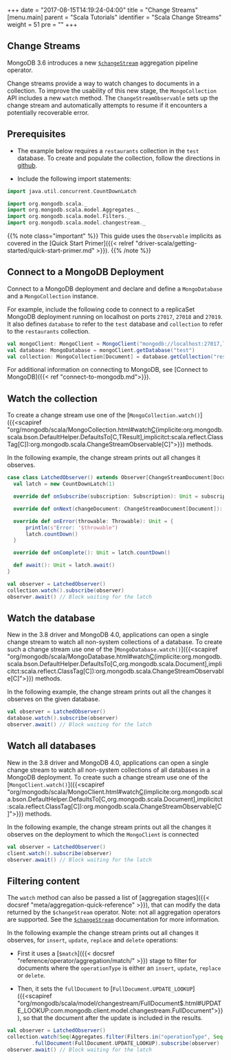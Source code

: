 +++
date = "2017-08-15T14:19:24-04:00"
title = "Change Streams"
[menu.main]
  parent = "Scala Tutorials"
  identifier = "Scala Change Streams"
  weight = 51
  pre = "<i class='fa'></i>"
+++

## Change Streams

MongoDB 3.6 introduces a new [`$changeStream`](http://dochub.mongodb.org/core/changestreams) aggregation pipeline
operator.

Change streams provide a way to watch changes to documents in a collection. To improve the usability of this new stage, the 
`MongoCollection` API includes a new `watch` method. The `ChangeStreamObservable` sets up the change stream and automatically attempts 
to resume if it encounters a potentially recoverable error.

## Prerequisites

- The example below requires a ``restaurants`` collection in the ``test`` database. To create and populate the collection, follow the directions in [github](https://github.com/mongodb/docs-assets/tree/drivers).

- Include the following import statements:

```scala
import java.util.concurrent.CountDownLatch

import org.mongodb.scala._
import org.mongodb.scala.model.Aggregates._
import org.mongodb.scala.model.Filters._
import org.mongodb.scala.model.changestream._
```

{{% note class="important" %}}
This guide uses the `Observable` implicits as covered in the [Quick Start Primer]({{< relref "driver-scala/getting-started/quick-start-primer.md" >}}).
{{% /note %}}

## Connect to a MongoDB Deployment

Connect to a MongoDB deployment and declare and define a `MongoDatabase` and a `MongoCollection` instance.

For example, include the following code to connect to a replicaSet MongoDB deployment running on localhost on ports `27017`, `27018` and `27019`. 
It also defines `database` to refer to the `test` database and `collection` to refer to the `restaurants` collection.

```scala
val mongoClient: MongoClient = MongoClient("mongodb://localhost:27017,localhost:27018,localhost:27019")
val database: MongoDatabase = mongoClient.getDatabase("test")
val collection: MongoCollection[Document] = database.getCollection("restaurants")
```

For additional information on connecting to MongoDB, see [Connect to MongoDB]({{< ref "connect-to-mongodb.md">}}).

## Watch the collection

To create a change stream use one of the [`MongoCollection.watch()`]({{<scapiref "org/mongodb/scala/MongoCollection.html#watch[C](clientSession:org.mongodb.scala.ClientSession,pipeline:Seq[org.mongodb.scala.bson.conversions.Bson])(implicite:org.mongodb.scala.bson.DefaultHelper.DefaultsTo[C,TResult],implicitct:scala.reflect.ClassTag[C]):org.mongodb.scala.ChangeStreamObservable[C]">}}) methods.



In the following example, the change stream prints out all changes it observes.

```scala
case class LatchedObserver() extends Observer[ChangeStreamDocument[Document]] {
  val latch = new CountDownLatch(1)

  override def onSubscribe(subscription: Subscription): Unit = subscription.request(Long.MaxValue) // Request data

  override def onNext(changeDocument: ChangeStreamDocument[Document]): Unit = println(changeDocument)

  override def onError(throwable: Throwable): Unit = {
      println(s"Error: '$throwable")
      latch.countDown()
  }

  override def onComplete(): Unit = latch.countDown()

  def await(): Unit = latch.await()
}

val observer = LatchedObserver()
collection.watch().subscribe(observer)
observer.await() // Block waiting for the latch
```

## Watch the database

New in the 3.8 driver and MongoDB 4.0, applications can open a single change stream to watch all non-system collections of a database. To
create such a change stream use one of the [`MongoDatabase.watch()`]({{<scapiref "org/mongodb/scala/MongoDatabase.html#watch[C]()(implicite:org.mongodb.scala.bson.DefaultHelper.DefaultsTo[C,org.mongodb.scala.Document],implicitct:scala.reflect.ClassTag[C]):org.mongodb.scala.ChangeStreamObservable[C]">}}) methods.

In the following example, the change stream prints out all the changes it observes on the given database.

```scala
val observer = LatchedObserver()
database.watch().subscribe(observer)
observer.await() // Block waiting for the latch
```

## Watch all databases

New in the 3.8 driver and MongoDB 4.0, applications can open a single change stream to watch all non-system collections of all databases 
in a MongoDB deployment. To create such a change stream use one of the 
[`MongoClient.watch()`]({{<scapiref "org/mongodb/scala/MongoClient.html#watch[C]()(implicite:org.mongodb.scala.bson.DefaultHelper.DefaultsTo[C,org.mongodb.scala.Document],implicitct:scala.reflect.ClassTag[C]):org.mongodb.scala.ChangeStreamObservable[C]">}}) methods.

In the following example, the change stream prints out all the changes it observes on the deployment to which the `MongoClient` is
connected

```scala
val observer = LatchedObserver()
client.watch().subscribe(observer)
observer.await() // Block waiting for the latch
```

## Filtering content

The `watch` method can also be passed a list of [aggregation stages]({{< docsref "meta/aggregation-quick-reference" >}}), that can modify 
the data returned by the `$changeStream` operator. Note: not all aggregation operators are supported. See the 
[`$changeStream`](http://dochub.mongodb.org/core/changestreams) documentation for more information.

In the following example the change stream prints out all changes it observes, for `insert`, `update`, `replace` and `delete` operations:

- First it uses a [`$match`]({{< docsref "reference/operator/aggregation/match/" >}}) stage to filter for documents where the `operationType` 
is either an `insert`, `update`, `replace` or `delete`.

- Then, it sets the `fullDocument` to [`FullDocument.UPDATE_LOOKUP`]({{<scapiref "org/mongodb/scala/model/changestream/FullDocument$.html#UPDATE_LOOKUP:com.mongodb.client.model.changestream.FullDocument">}}),
so that the document after the update is included in the results.

```scala
val observer = LatchedObserver()
collection.watch(Seq(Aggregates.filter(Filters.in("operationType", Seq("insert", "update", "replace", "delete")))))
        .fullDocument(FullDocument.UPDATE_LOOKUP).subscribe(observer)
observer.await() // Block waiting for the latch
```
